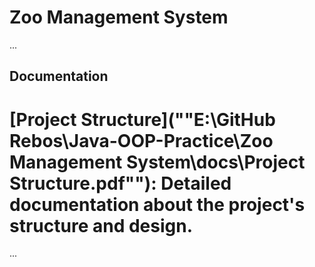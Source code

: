 # Zoo Management System

...

## Documentation

# [Project Structure](""E:\GitHub Rebos\Java-OOP-Practice\Zoo Management System\docs\Project Structure.pdf""): Detailed documentation about the project's structure and design.

...
